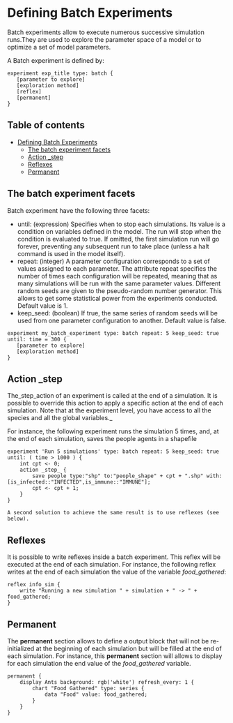
# Defining Batch Experiments

Batch experiments allow to execute numerous successive simulation runs.They are used to explore the parameter space of a model or to optimize a set of model parameters.

A Batch experiment is defined by:

```
experiment exp_title type: batch {
   [parameter to explore]
   [exploration method]
   [reflex]
   [permanent]
}
```

## Table of contents 

* [Defining Batch Experiments](#defining-batch-experiments)
	* [The batch experiment facets](#the-batch-experiment-facets)
	* [Action _step](#action-step)
	* [Reflexes](#reflexes)
	* [Permanent](#permanent)



## The batch experiment facets
Batch experiment have the following three facets:
* until: (expression) Specifies when to stop each simulations. Its value is a condition on variables defined in the model. The run will stop when the condition is evaluated to true. If omitted, the first simulation run will go forever, preventing any subsequent run to take place (unless a halt command is used in the model itself).
* repeat: (integer) A parameter configuration corresponds to a set of values assigned to each parameter. The attribute repeat specifies the number of times each configuration will be repeated, meaning that as many simulations will be run with the same parameter values. Different random seeds are given to the pseudo-random number generator. This allows to get some statistical power from the experiments conducted. Default value is 1.
* keep\_seed: (boolean) If true, the same series of random seeds will be used from one parameter configuration to another. Default value is false.

```
experiment my_batch_experiment type: batch repeat: 5 keep_seed: true until: time = 300 {
   [parameter to explore]
   [exploration method]
}
```


## Action _step
The_step_action of an experiment is called at the end of a simulation. It is possible to override this action to apply a specific action at the end of each simulation. Note that at the experiment level, you have access to all the species and all the global variables._

For instance, the following experiment runs the simulation 5 times, and, at the end of each simulation, saves the people agents in a shapefile
```
experiment 'Run 5 simulations' type: batch repeat: 5 keep_seed: true until: ( time > 1000 ) {
	int cpt <- 0;
	action _step_ {
		save people type:"shp" to:"people_shape" + cpt + ".shp" with: [is_infected::"INFECTED",is_immune::"IMMUNE"];
		cpt <- cpt + 1;
	}
}

A second solution to achieve the same result is to use reflexes (see below).
```


## Reflexes
It is possible to write reflexes inside a batch experiment. This reflex will be executed at the end of each simulation. For instance, the following reflex writes at the end of each simulation the value of the variable _food\_gathered_:

```
reflex info_sim {
	write "Running a new simulation " + simulation + " -> " + food_gathered;
}
```



## Permanent
The **permanent** section allows to define a output block that will not be re-initialized at the beginning of each simulation but will be filled at the end of each simulation.
For instance, this **permanent** section will allows to display for each simulation the end value of the _food\_gathered_ variable.
```
permanent {
	display Ants background: rgb('white') refresh_every: 1 {
		chart "Food Gathered" type: series {
			data "Food" value: food_gathered;
		}
	}
}
```